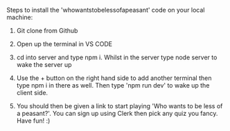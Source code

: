 Steps to install the 'whowantstobelessofapeasant' code on your local machine:

1) Git clone from Github

2) Open up the terminal in VS CODE

3) cd into server and type npm i. Whilst in the server type node server to wake the server up

4) Use the + button on the right hand side to add another terminal then type npm i in there as well. Then type 'npm run dev' to wake up the client side. 

5) You should then be given a link to start playing 'Who wants to be less of a peasant?'. You can sign up using Clerk then pick any quiz you fancy. Have fun! :)
